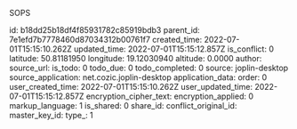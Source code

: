 SOPS

id: b18dd25b18df4f85931782c85919bdb3
parent_id: 7e1efd7b7778460d87034312b00761f7
created_time: 2022-07-01T15:15:10.262Z
updated_time: 2022-07-01T15:15:12.857Z
is_conflict: 0
latitude: 50.81181950
longitude: 19.12030940
altitude: 0.0000
author: 
source_url: 
is_todo: 0
todo_due: 0
todo_completed: 0
source: joplin-desktop
source_application: net.cozic.joplin-desktop
application_data: 
order: 0
user_created_time: 2022-07-01T15:15:10.262Z
user_updated_time: 2022-07-01T15:15:12.857Z
encryption_cipher_text: 
encryption_applied: 0
markup_language: 1
is_shared: 0
share_id: 
conflict_original_id: 
master_key_id: 
type_: 1